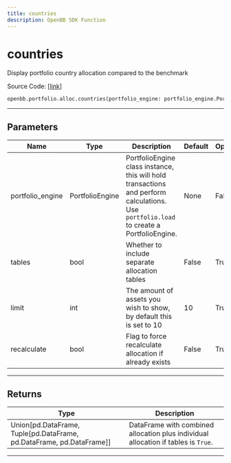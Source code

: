 ```yaml
---
title: countries
description: OpenBB SDK Function
---
```


# countries

Display portfolio country allocation compared to the benchmark

Source Code: [[link](https://github.com/OpenBB-finance/OpenBBTerminal/tree/main/openbb_terminal/portfolio/portfolio_model.py#L858)]

```python
openbb.portfolio.alloc.countries(portfolio_engine: portfolio_engine.PortfolioEngine, limit: int = 10, tables: bool = False, recalculate: bool = False)
```

---

## Parameters

| Name | Type | Description | Default | Optional |
| ---- | ---- | ----------- | ------- | -------- |
| portfolio_engine | PortfolioEngine | PortfolioEngine class instance, this will hold transactions and perform calculations.<br/>Use `portfolio.load` to create a PortfolioEngine. | None | False |
| tables | bool | Whether to include separate allocation tables | False | True |
| limit | int | The amount of assets you wish to show, by default this is set to 10 | 10 | True |
| recalculate | bool | Flag to force recalculate allocation if already exists | False | True |


---

## Returns

| Type | Description |
| ---- | ----------- |
| Union[pd.DataFrame, Tuple[pd.DataFrame, pd.DataFrame, pd.DataFrame]] | DataFrame with combined allocation plus individual allocation if tables is `True`. |
---


